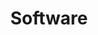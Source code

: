 ---
title: Software
description: 
image: code-dots.svg

# Badge style
style:
    background: "#fff"
    color: "##32a896"
---